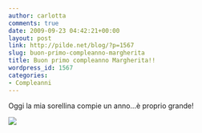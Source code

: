 ```yaml
---
author: carlotta
comments: true
date: 2009-09-23 04:42:21+00:00
layout: post
link: http://pilde.net/blog/?p=1567
slug: buon-primo-compleanno-margherita
title: Buon primo compleanno Margherita!!
wordpress_id: 1567
categories:
- Compleanni
---
```


Oggi la mia sorellina compie un anno...è proprio grande!

![](http://pilde.net/blog/wp-content/uploads/2009/09/compleanno_marghe.jpg)



